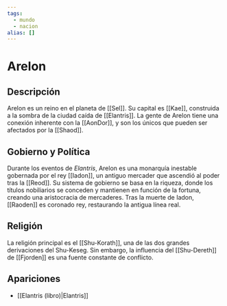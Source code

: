 ```yaml
---
tags:
  - mundo
  - nacion
alias: []
---
```


# Arelon

## Descripción
Arelon es un reino en el planeta de [[Sel]]. Su capital es [[Kae]], construida a la sombra de la ciudad caída de [[Elantris]]. La gente de Arelon tiene una conexión inherente con la [[AonDor]], y son los únicos que pueden ser afectados por la [[Shaod]].

## Gobierno y Política
Durante los eventos de *Elantris*, Arelon es una monarquía inestable gobernada por el rey [[Iadon]], un antiguo mercader que ascendió al poder tras la [[Reod]]. Su sistema de gobierno se basa en la riqueza, donde los títulos nobiliarios se conceden y mantienen en función de la fortuna, creando una aristocracia de mercaderes. Tras la muerte de Iadon, [[Raoden]] es coronado rey, restaurando la antigua línea real.

## Religión
La religión principal es el [[Shu-Korath]], una de las dos grandes derivaciones del Shu-Keseg. Sin embargo, la influencia del [[Shu-Dereth]] de [[Fjorden]] es una fuente constante de conflicto.

## Apariciones
* [[Elantris (libro)|Elantris]]
